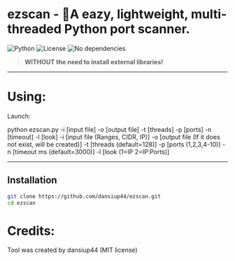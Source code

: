 # ezscan - 📡A eazy, lightweight, multi-threaded Python port scanner.

![Python](https://img.shields.io/badge/python-3.8%2B-blue)
![License](https://img.shields.io/badge/license-MIT-green)
![No dependencies](https://img.shields.io/badge/dependencies-none-orange)

> **WITHOUT the need to install external libraries!**

---

# Using:
Launch: 

python ezscan.py -i [input file] -o [output file] -t [threads] -p [ports] -n [timeout] -l [look]
-i [input file (Ranges, CIDR, IP)] 
-o [output file (If it does not exist, will be created)] 
-t [threads (default=128)] 
-p [ports (1,2,3,4-10)] 
-n [timeout ms (default=3000)] 
-l [look (1=IP 2=IP:Ports)]

---

## Installation
```bash
git clone https://github.com/dansiup44/ezscan.git
cd ezscan
```

# Credits:
Tool was created by dansiup44 (MIT license)

